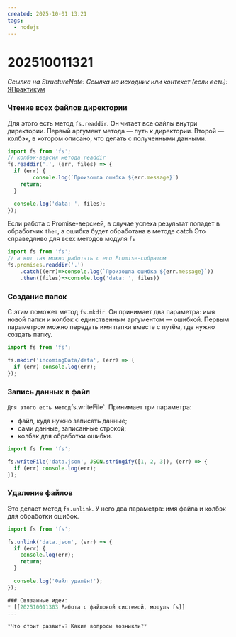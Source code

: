 ```yaml
---
created: 2025-10-01 13:21
tags:
  - nodejs
---
```

# 202510011321
*Ссылка на StructureNote:* 
*Ссылка на исходник или контекст (если есть):* [ЯПрактикум](https://practicum.yandex.ru/learn/backend-nodejs/courses/16b47298-e20d-4fde-9619-1ab305039a00/sprints/564238/topics/57910525-b12b-4241-8764-6b23c37a80fc/lessons/07bbdbbc-30d5-4992-ab7f-eed072afdc92/)

### Чтение всех файлов директории
Для этого есть метод `fs.readdir`. Он читает все файлы внутри директории. Первый аргумент метода — путь к директории. Второй — колбэк, в котором описано, что делать с полученными данными.
```ts
import fs from 'fs';
// колбэк-версия метода readdir
fs.readdir('.', (err, files) => {
  if (err) {
        console.log(`Произошла ошибка ${err.message}`)
    return;
  }

  console.log('data: ', files);
});
```
Если работа с Promise-версией, в случае успеха результат попадет в обработчик `then`, а ошибка будет обработана в методе catch
Это справедливо для всех методов модуля `fs`
```ts
import fs from 'fs';
// а вот так можно работать с его Promise-собратом
fs.promises.readdir('.')
    .catch((err)=>console.log(`Произошла ошибка ${err.message}`))
    .then((files)=>console.log('data: ', files))
```
### Создание папок
С этим поможет метод `fs.mkdir`. Он принимает два параметра: имя новой папки и колбэк с единственным аргументом — ошибкой. Первым параметром можно передать имя папки вместе с путём, где нужно создать папку.
```ts
import fs from 'fs';

fs.mkdir('incomingData/data', (err) => {
  if (err) console.log(err);
});
```
### Запись данных в файл
`
Для этого есть метод `fs.writeFile`. Принимает три параметра:

- файл, куда нужно записать данные;
- сами данные, записанные строкой;
- колбэк для обработки ошибки.
```ts
import fs from 'fs';

fs.writeFile('data.json', JSON.stringify([1, 2, 3]), (err) => {
  if (err) console.log(err);
});
```
### Удаление файлов
Это делает метод `fs.unlink`. У него два параметра: имя файла и колбэк для обработки ошибок.
```ts
import fs from 'fs';

fs.unlink('data.json', (err) => {
  if (err) {
    console.log(err);
    return;
  }

  console.log('Файл удалён!');
});

### Связанные идеи:
* [[202510011303 Работа с файловой системой, модуль fs]]
---

*Что стоит развить? Какие вопросы возникли?*